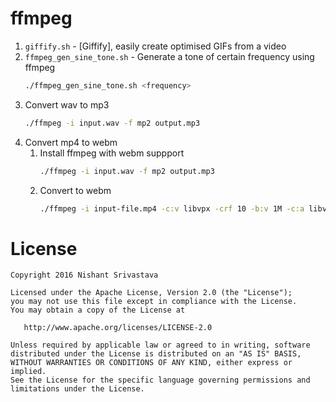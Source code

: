 # ffmpeg

1. `giffify.sh` - [Giffify], easily create optimised GIFs from a video
2. `ffmpeg_gen_sine_tone.sh` - Generate a tone of certain frequency using ffmpeg
    ```bash
    ./ffmpeg_gen_sine_tone.sh <frequency>

    ```
3. Convert wav to mp3
    ```bash
    ./ffmpeg -i input.wav -f mp2 output.mp3

    ```
4. Convert mp4 to webm
    1. Install ffmpeg with webm suppport
        ```bash
        ./ffmpeg -i input.wav -f mp2 output.mp3

        ```
    2. Convert to webm
        ```bash
        ./ffmpeg -i input-file.mp4 -c:v libvpx -crf 10 -b:v 1M -c:a libvorbis output-file.webm

        ```




License
=======

    Copyright 2016 Nishant Srivastava

    Licensed under the Apache License, Version 2.0 (the "License");
    you may not use this file except in compliance with the License.
    You may obtain a copy of the License at

       http://www.apache.org/licenses/LICENSE-2.0

    Unless required by applicable law or agreed to in writing, software
    distributed under the License is distributed on an "AS IS" BASIS,
    WITHOUT WARRANTIES OR CONDITIONS OF ANY KIND, either express or implied.
    See the License for the specific language governing permissions and
    limitations under the License.

